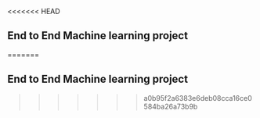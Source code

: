 <<<<<<< HEAD
## End to End Machine learning project
=======
## End to End Machine learning project
>>>>>>> a0b95f2a6383e6deb08cca16ce0584ba26a73b9b

